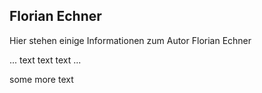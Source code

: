 ## Florian Echner

Hier stehen einige Informationen zum Autor Florian Echner

... text text text ...

some more text

